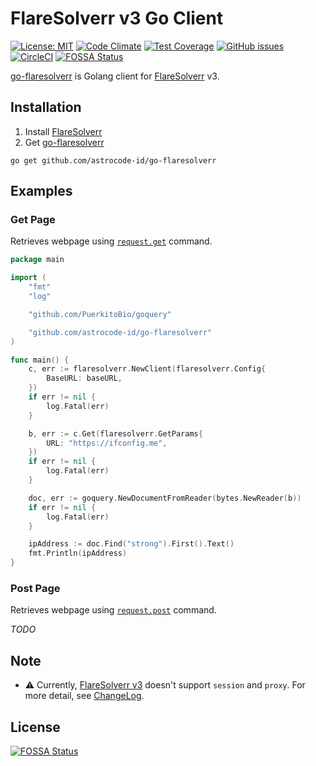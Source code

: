 # FlareSolverr v3 Go Client

[![License: MIT](https://img.shields.io/badge/License-MIT-yellow.svg)](https://opensource.org/licenses/MIT)
[![Code Climate](https://codeclimate.com/github/astrocode-id/go-flaresolverr.png)](https://codeclimate.com/github/astrocode-id/go-flaresolverr)
[![Test Coverage](https://api.codeclimate.com/v1/badges/c8eaaff0f761d4d1f09f/test_coverage)](https://codeclimate.com/github/astrocode-id/go-flaresolverr/test_coverage)
[![GitHub issues](https://img.shields.io/github/issues/astrocode-id/go-flaresolverr)](https://github.com/astrocode-id/go-flaresolverr/issues)
[![CircleCI](https://circleci.com/gh/astrocode-id/go-flaresolverr.svg?style=shield)](https://circleci.com/gh/astrocode-id/go-flaresolverr)
[![FOSSA Status](https://app.fossa.com/api/projects/git%2Bgithub.com%2Fastrocode-id%2Fgo-flaresolverr.svg?type=shield)](https://app.fossa.com/projects/git%2Bgithub.com%2Fastrocode-id%2Fgo-flaresolverr?ref=badge_shield)

[go-flaresolverr](https://github.com/astrocode-id/go-flaresolverr) is Golang client for [FlareSolverr](https://github.com/FlareSolverr/FlareSolverr) v3.

## Installation
1. Install [FlareSolverr](https://github.com/FlareSolverr/FlareSolverr#installation)
2. Get [go-flaresolverr](https://github.com/astrocode-id/go-flaresolverr)
```shell
go get github.com/astrocode-id/go-flaresolverr
```

## Examples

### Get Page
Retrieves webpage using [`request.get`](https://github.com/FlareSolverr/FlareSolverr#-requestget) command.

```go
package main

import (
	"fmt"
	"log"

	"github.com/PuerkitoBio/goquery"

	"github.com/astrocode-id/go-flaresolverr"
)

func main() {
	c, err := flaresolverr.NewClient(flaresolverr.Config{
		BaseURL: baseURL,
	})
	if err != nil {
		log.Fatal(err)
	}

	b, err := c.Get(flaresolverr.GetParams{
		URL: "https://ifconfig.me",
	})
	if err != nil {
		log.Fatal(err)
	}

	doc, err := goquery.NewDocumentFromReader(bytes.NewReader(b))
	if err != nil {
		log.Fatal(err)
	}

	ipAddress := doc.Find("strong").First().Text()
	fmt.Println(ipAddress)
}
```

### Post Page
Retrieves webpage using [`request.post`](https://github.com/FlareSolverr/FlareSolverr#-requestpost) command.

_TODO_

## Note

- :warning: Currently, [FlareSolverr v3](https://github.com/FlareSolverr/FlareSolverr/releases)
doesn't support `session` and `proxy`.
For more detail, see [ChangeLog](https://github.com/FlareSolverr/FlareSolverr/blob/master/CHANGELOG.md#v300-20230104).


## License
[![FOSSA Status](https://app.fossa.com/api/projects/git%2Bgithub.com%2Fastrocode-id%2Fgo-flaresolverr.svg?type=large)](https://app.fossa.com/projects/git%2Bgithub.com%2Fastrocode-id%2Fgo-flaresolverr?ref=badge_large)